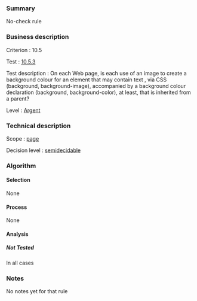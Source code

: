 ### Summary

No-check rule

### Business description

Criterion : 10.5

Test :
[10.5.3](http://www.accessiweb.org/index.php/accessiweb-22-english-version.html#test-10-5-3)

Test description : On each Web page, is each use of an image to create a
background colour for an element that may contain text , via CSS
(background, background-image), accompanied by a background colour
declaration (background, background-color), at least, that is inherited
from a parent?

Level : [Argent](/en/category/rules-design/accessiweb-11/level/argent)

### Technical description

Scope : [page](/en/category/rules-design/accessiweb-11/scope/page)

Decision level :
[semidecidable](/en/category/rules-design/accessiweb-11/decision-level/semidecidable)

### Algorithm

#### Selection

None

#### Process

None

#### Analysis

##### Not Tested

In all cases

### Notes

No notes yet for that rule
